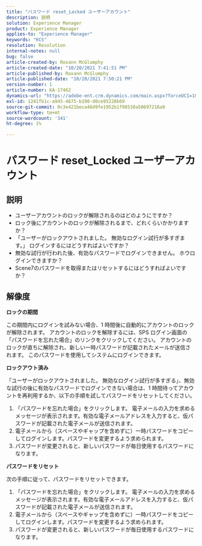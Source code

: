 ```yaml
---
title: "パスワード reset_Locked ユーザーアカウント"
description: 説明
solution: Experience Manager
product: Experience Manager
applies-to: "Experience Manager"
keywords: "KCS"
resolution: Resolution
internal-notes: null
bug: false
article-created-by: Roxann McGlumphy
article-created-date: "10/20/2021 7:41:51 PM"
article-published-by: Roxann McGlumphy
article-published-date: "10/20/2021 7:50:21 PM"
version-number: 1
article-number: KA-17462
dynamics-url: "https://adobe-ent.crm.dynamics.com/main.aspx?forceUCI=1&pagetype=entityrecord&etn=knowledgearticle&id=82867dbf-dd31-ec11-b6e5-000d3a5ba97a"
exl-id: 1241fb1c-a945-4675-b190-d0ce95228b69
source-git-commit: 0c3e421beca46d9fe1952b1f98538a50697216a0
workflow-type: tm+mt
source-wordcount: '341'
ht-degree: 1%

---
```


# パスワード reset_Locked ユーザーアカウント

## 説明


- ユーザーアカウントのロックが解除されるのはどのようにですか？
- ロック後にアカウントのロックが解除されるまで、どれくらいかかりますか？
- 「ユーザーがロックアウトされました。 無効なログイン試行が多すぎます。」 ログインするにはどうすればよいですか？
- 無効な試行が行われた後、有効なパスワードでログインできません。 ホウログインできますか？
- Scene7のパスワードを取得またはリセットするにはどうすればよいですか？



## 解像度


<b>ロックの期間</b>

この期間内にログインを試みない場合、1 時間後に自動的にアカウントのロックが解除されます。 アカウントのロックを解除するには、SPS ログイン画面の「パスワードを忘れた場合」のリンクをクリックしてください。 アカウントのロックが直ちに解除され、新しい一時パスワードが記載されたメールが送信されます。 このパスワードを使用してシステムにログインできます。



<b>ロックアウト済み</b>

「ユーザーがロックアウトされました。 無効なログイン試行が多すぎる」、無効な試行の後に有効なパスワードでログインできない場合は、1 時間待ってアカウントを再利用するか、以下の手順を試してパスワードをリセットしてください。
1. 「パスワードを忘れた場合」をクリックします。 電子メールの入力を求めるメッセージが表示されます。有効な電子メールアドレスを入力すると、仮パスワードが記載された電子メールが送信されます。
2. 電子メールから（スペースやギャップを含めずに）一時パスワードをコピーしてログインします。パスワードを変更するよう求められます。
3. パスワードが変更されると、新しいパスワードが毎日使用するパスワードになります。

<b>パスワードをリセット</b>

次の手順に従って、パスワードをリセットできます。

1. 「パスワードを忘れた場合」をクリックします。 電子メールの入力を求めるメッセージが表示されます。有効な電子メールアドレスを入力すると、仮パスワードが記載された電子メールが送信されます。
2. 電子メールから（スペースやギャップを含めずに）一時パスワードをコピーしてログインします。パスワードを変更するよう求められます。
3. パスワードが変更されると、新しいパスワードが毎日使用するパスワードになります。
